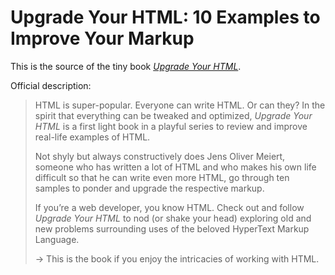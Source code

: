 # Upgrade Your HTML: 10 Examples to Improve Your Markup

This is the source of the tiny book [_Upgrade Your HTML_](https://meiert.com/en/blog/upgrade-your-html/).

Official description:

> HTML is super-popular. Everyone can write HTML. Or can they? In the spirit that everything can be tweaked and optimized, _Upgrade Your HTML_ is a first light book in a playful series to review and improve real-life examples of HTML.
>
> Not shyly but always constructively does Jens Oliver Meiert, someone who has written a lot of HTML and who makes his own life difficult so that he can write even more HTML, go through ten samples to ponder and upgrade the respective markup.
>
> If you’re a web developer, you know HTML. Check out and follow _Upgrade Your HTML_ to nod (or shake your head) exploring old and new problems surrounding uses of the beloved HyperText Markup Language.
>
> → This is the book if you enjoy the intricacies of working with HTML.